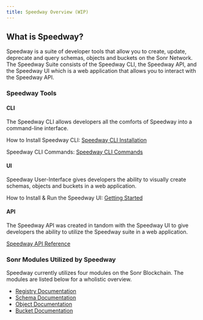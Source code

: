 ```yaml
---
title: Speedway Overview (WIP)
---
```

## What is Speedway?
Speedway is a suite of developer tools that allow you to create, update, deprecate and query schemas, objects and buckets on the Sonr Network. The Speedway Suite consists of the Speedway CLI, the Speedway API, and the Speedway UI which is a web application that allows you to interact with the Speedway API. 

### Speedway Tools

#### CLI
The Speedway CLI allows developers all the comforts of Speedway into a command-line interface. 

How to Install Speedway CLI:
[Speedway CLI Installation](https://docs.sonr.io/cli/cli-install.html)

Speedway CLI Commands:
[Speedway CLI Commands](https://docs.sonr.io/cli/cli-commands.html)

#### UI
Speedway User-Interface gives developers the ability to visually create schemas, objects and buckets in a web application.

How to Install & Run the Speedway UI:
[Getting Started](https://docs.sonr.io/motor-sdk/speedway/getting-started.html)

#### API
The Speedway API was created in tandom with the Speedway UI to give developers the ability to utilize the Speedway suite in a web application.

[Speedway API Reference](https://docs.sonr.io/motor-sdk/speedway/api-overview.html)

### Sonr Modules Utilized by Speedway

Speedway currently utilizes four modules on the Sonr Blockchain. The modules are listed below for a wholistic overview.
- [Registry Documentation](https://docs.sonr.io)
- [Schema Documentation](https://docs.sonr.io)
- [Object Documentation](https://docs.sonr.io)
- [Bucket Documentation](https://docs.sonr.io)